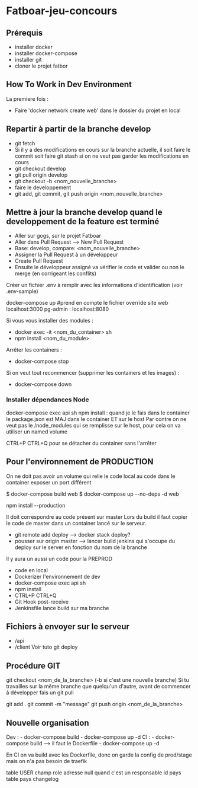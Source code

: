 # Fatboar-jeu-concours

## Prérequis

- installer docker
- installer docker-compose
- installer git
- cloner le projet fatbor

## How To Work in Dev Environment

La premiere fois :

- Faire 'docker network create web' dans le dossier du projet en local

## Repartir à partir de la branche develop

- git fetch
- Si il y a des modifications en cours sur la branche actuelle, il soit faire le commit soit faire git stash si on ne veut pas garder les modifications en cours
- git checkout develop
- git pull origin develop
- git checkout -b <nom_nouvelle_branche>
- faire le developpement
- git add, git commit, git push origin <nom_nouvelle_branche>

## Mettre à jour la branche develop quand le developpement de la feature est terminé

- Aller sur gogs, sur le projet Fatboar
- Aller dans Pull Request --> New Pull Request
- Base: develop, compare: <nom_nouvelle_branche>
- Assigner la Pull Request à un développeur
- Create Pull Request
- Ensuite le développeur assigné va vérifier le code et valider ou non le merge (en corrigeant les conflits)

Créer un fichier .env à remplir avec les informations d'identification (voir .env-sample)

docker-compose up #prend en compte le fichier override
site web localhost:3000
pg-admin : localhost:8080

Si vous vous installer des modules :

- docker exec -it <nom_du_container> sh
- npm install <nom_du_module>

Arrêter les containers :

- docker-compose stop

Si on veut tout recommencer (supprimer les containers et les images) :

- docker-compose down

### Installer dépendances Node

docker-compose exec api sh
npm install : quand je le fais dans le container le package.json est MAJ dans le container ET sur le host
Par contre on ne veut pas le /node_modules qui se remplisse sur le host, pour cela on va utiliser un named volume

CTRL+P CTRL+Q pour se détacher du container sans l'arrêter

## Pour l'environnement de PRODUCTION

On ne doit pas avoir un volume qui relie le code local au code dans le container
exposer un port différent

$ docker-compose build web
$ docker-compose up --no-deps -d web

npm install --production

Il doit correspondre au code présent sur master
Lors du build il faut copier le code de master dans un container lancé sur le serveur.

- git remote add deploy --> docker stack deploy?
- pousser sur origin master --> lancer build jenkins qui s'occupe du deploy sur le server en fonction du nom de la branche

Il y aura un aussi un code pour la PREPROD

- code en local
- Dockerizer l'environnement de dev
- docker-compose exec api sh
- npm install
- CTRL+P CTRL+Q
- Git Hook post-receive
- Jenkinsfile lance build sur ma branche

## Fichiers à envoyer sur le serveur

- /api
- /client
Voir tuto git deploy

## Procédure GIT

git checkout <nom_de_la_branche> (-b si c'est une nouvelle branche)
Si tu travailles sur la même branche que quelqu'un d'autre, avant de commencer à développer fais un git pull

git add .
git commit -m "message"
git push origin <nom_de_la_branche>

## Nouvelle organisation

Dev :
    -  docker-compose build
    -  docker-compose up -d
CI :
    - docker-compose build --> il faut le Dockerfile
    - docker-compose up -d

En CI on va build avec les Dockerfile, donc on garde la config de prod/stage mais on n'a pas besoin de traefik

table USER
champ role
adresse null quand c'est un responsable
id pays table pays
changelog